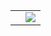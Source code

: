 <table>
    <tr>
        <td align="center>
            <img align="center" src="https://github-readme-stats.vercel.app/api?username=Urvoge&show_icons=true&theme=github_dark&hide_border=true"/>
        </td>
        <td align="center">
            <img align="top" src="https://github-readme-stats.vercel.app/api/top-langs/?username=Urvoge&layout=compact&theme=github_dark&hide_border=true"/>
        </td>
    </tr>
</table>
